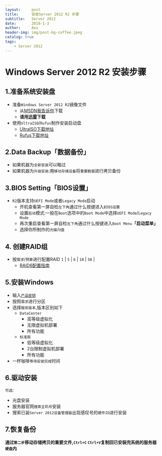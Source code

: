 ```yaml
---
layout:     post
title:      安装Server 2012 R2 步骤
subtitle:   Server 2012
date:       2018-1-3
author:     Axu
header-img: img/post-bg-coffee.jpeg
catalog: true
tags:
    - Server 2012
---
```


# Windows Server 2012 R2 安装步骤
## 1.准备系统安装盘
- 准备`Windows Server 2012 R2`镜像文件
  - 从[MSDN我告诉你](http://msdn.itellyou.)下载
  - **请用[迅雷](http://dl.xunlei.com/)下载**
- 使用`UltraISO`/`Rufus`制作安装启动盘
  - [UltraISO下载地址](http://www.upantool.com/plus/download.php?open=2&id=517&uhash=ba3d5e297a460492b1a967bf)
  - [Rufus下载地址](http://rufus.akeo.ie)
 
 ## 2.Data Backup「数据备份」
 - 如果机器为`全新安装`可以略过
 - 如果机器为`升级安装`:用`移动存储设备`将`重要数据`进行拷贝备份

## 3.BIOS Setting「BIOS设置」
- `R2`版本支持`UEFI Mode`或者`Legacy Mode`启动
  - 开机查看第一屏自检`左下角`通过什么按键进入`BIOS设置`
  - 设置`启动`模式:一般在`Boot`选项中的`Boot Mode`中选择`UEFI Mode`/`Legacy Mode`
  - 再次重启查看第一屏自检`左下角`通过什么按键进入`Boot Menu`**「启动菜单」**
  - 选择你所制作的`光碟`/`U盘`

## 4. 创建RAID组
- 按`需求`/`预算`进行配置RAID `1` | `5` | `6` | `10` | `50` |
   - [RAID6配置指南](http://axu666.win/2017/12/27/RAID-6-%E6%93%8D%E4%BD%9C%E6%89%8B%E5%86%8C/)

## 5.安装Windows
- 输入[`产品密钥`](https://baike.baidu.com/link?url=Ugm5W5F0XFpEIwK9soKk1FmD2Ia_MQOxoqwladTWKvxeoFsll77QQSPlMrJcKY2MiNUMMRoAz7y_ysw984OaJiEJHjL5D4IJ-gkTrQgSO9RASFoRO_T0CNMkJIRfgYzH)
- 按照`需求`进行分区
- 选择`服务版本`,版本区别如下
  - `DataCenter`
    - 高等级虚拟化
    - 无限虚拟机部署
    - 所有功能
  - `标准版`
    - 低等级虚拟化
    - 2台限制虚拟机部署
    - 所有功能
- 一杯咖啡`等待安装完成`时间

## 6.驱动安装
`可选`: 
- 光盘安装
- 服务器官网`搜索主机号`安装
- 搜索已装`Server 2012设备管理器`出现感叹号的`硬件ID`进行安装

## 7.恢复备份
**通过`第二步`移动存储拷贝的重要文件,`Ctrl+C` `Ctrl+V`复制回已安装完系统的服务器`硬盘`内**